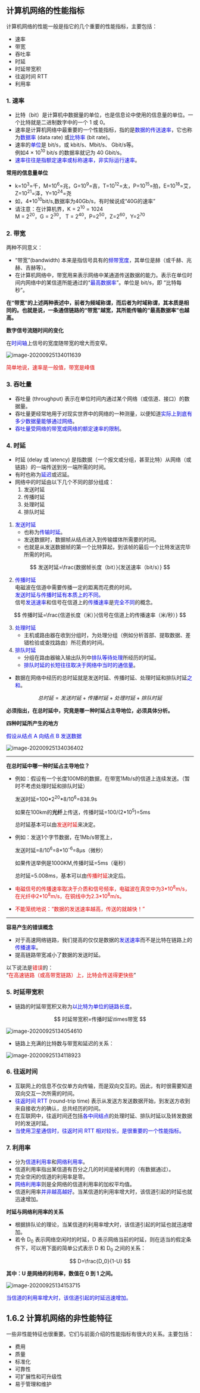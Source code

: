 ## 计算机网络的性能指标

计算机网络的性能一般是指它的几个重要的性能指标，主要包括：

- 速率
- 带宽
- 吞吐率
- 时延
- 时延带宽积
- 往返时间 RTT
- 利用率

### 1\. 速率

- 比特（bit）是计算机中数据量的单位，也是信息论中使用的信息量的单位。一个比特就是二进制数字中的一个 1 或 0。
- 速率是计算机网络中最重要的一个性能指标，指的是<span style="color: #0000dd;">数据的传送速率</span>，它也称为<span style="color: #0000dd;">数据率</span> (data rate) 或<span style="color: #0000dd;">比特率</span> (bit rate)。
- 速率的<span style="color: #0000dd;">单位</span>是 bit/s，或 kbit/s、Mbit/s、 Gbit/s等。  
    例如4 × 10<sup>10</sup> bit/s 的数据率就记为 40 Gbit/s。
- <span style="color: #0000dd;">速率往往是指额定速率或标称速率，非实际运行速率</span>。

**常用的信息量单位**

- k=10<sup>3</sup>=千，M=10<sup>6</sup>=兆，G=10<sup>9</sup>=吉，T=10<sup>12</sup>=太，P=10<sup>15</sup>=拍，E=10<sup>18</sup>=艾，Z=10<sup>21</sup>=泽，Y=10<sup>24</sup>=尧
- 如，4*10<sup>10</sup>bit/s,数据率为40Gb/s，有时候说成“40G的速率”
- 请注意：在计算机界，K = 2<sup>10</sup> = 1024  
    M = 2<sup>20</sup>，G = 2<sup>30</sup>， T = 2<sup>40</sup>，P=2<sup>50</sup>，Z=2<sup>60</sup>，Y=2<sup>70</sup>

### 2\. 带宽

两种不同意义：

- “带宽”(bandwidth) 本来是指信号具有的<span style="color: #0000dd;">频带宽度</span>，其单位是赫（或千赫、兆赫、吉赫等）。
- 在计算机网络中，带宽用来表示网络中某通道传送数据的能力。表示在单位时间内网络中的某信道所能通过的“<span style="color: #0000dd;">最高数据率</span>”。单位是 bit/s，即 “比特每秒”。

**在“带宽”的上述两种表述中，前者为频域称谓，而后者为时域称谓，其本质是相同的。也就是说，一条通信链路的“带宽”越宽，其所能传输的“最高数据率”也越高。**

**数字信号流随时间的变化**

在<span style="color: #0000dd;">时间轴</span>上信号的宽度随带宽的增大而变窄。

![image-20200925134011639](https://gitee.com/ltzunan/images/raw/master/img/image-20200925134011639.png)

<span style="color: #dd0000;">简单地说，速率是一般值，带宽是峰值</span>

### 3\. 吞吐量

- 吞吐量 (throughput) 表示在单位时间内通过某个网络（或信道、接口）的数据量。
- 吞吐量更经常地用于对现实世界中的网络的一种测量，以便知道<span style="color: #0000dd;">实际上到底有多少数据量能够通过网络</span>。
- <span style="color: #0000dd;">吞吐量受网络的带宽或网络的额定速率的限制</span>。

### 4\. 时延

- 时延 (delay 或 latency) 是指数据（一个报文或分组，甚至比特）从网络（或链路）的一端传送到另一端所需的时间。
- 有时也称为<span style="color: #0000dd;">延迟</span>或迟延。
- 网络中的时延由以下几个不同的部分组成：
    1.  发送时延
    2.  传播时延
    3.  处理时延
    4.  排队时延

1.  <span style="color: #0000dd;">发送时延</span>
    - 也称为<span style="color: #0000dd;">传输时延</span>。
    - 发送数据时，数据帧从结点进入到传输媒体所需要的时间。
    - 也就是从发送数据帧的第一个比特算起，到该帧的最后一个比特发送完毕所需的时间。

$$
发送时延=\frac{数据帧长度（bit）}{发送速率（bit/s）}
$$

2.  <span style="color: #0000dd;">传播时延</span>  
    电磁波在信道中需要传播一定的距离而花费的时间。  
    <span style="color: #0000dd;">发送时延与传播时延有本质上的不同。</span>  
    信号<span style="color: #0000dd;">发送速率</span>和信号在信道上的<span style="color: #0000dd;">传播速率</span>是<span style="color: #0000dd;">完全不同</span>的概念。

$$
传播时延=\frac{信道长度（米）}{信号在信道上的传播速率（米/秒）}
$$

3.  <span style="color: #0000dd;">处理时延</span>
    - 主机或路由器在收到分组时，为处理分组（例如分析首部、提取数据、差错检验或查找路由）所花费的时间。
4.  <span style="color: #0000dd;">排队时延</span>
    - 分组在路由器输入输出队列中<span style="color: #0000dd;">排队等待处理</span>所经历的时延。
    - <span style="color: #0000dd;">排队时延的长短往往取决于网络中当时的通信量</span>。

- 数据在网络中经历的总时延就是发送时延、传播时延、处理时延和排队时延<span style="color: #0000dd;">之和</span>。

$$
总时延=发送时延+传播时延+处理时延+排队时延
$$

**必须指出，在总时延中，究竟是哪一种时延占主导地位，必须具体分析。**

**四种时延所产生的地方**

<span style="color: #0000dd;">假设从结点 A 向结点 B 发送数据</span>

![image-20200925134036402](https://gitee.com/ltzunan/images/raw/master/img/image-20200925134036402.png)

* * *

**在总时延中哪一种时延占主导地位？**

- 例如：假设有一个长度100MB的数据，在带宽1Mb/s的信道上连续发送。（暂时不考虑处理时延和排队时延）
  
    发送时延=100\*2<sup>20</sup>\*8/10<sup>6</sup>=838.9s
    
    如果在100km的**光纤**上传送，传播时延=100/(2*10<sup>5</sup>)=5ms
    
    总时延基本可以由<span style="color: #dd0000;">发送时延</span>来决定。
    
- 例如：发送1个字节数据，在1Mb/s带宽上，
  
    发送时延=8/10<sup>6</sup>=8\*10<sup>-6</sup>=8µs（微秒）
    
    如果传送举例是1000KM,传播时延=5ms（毫秒）
    
    总时延=5.008ms，基本可以由<span style="color: #dd0000;">传播时延</span>决定后。
    
- <span style="color: #dd0000;">电磁信号的传播速率取决于介质和信号频率，电磁波在真空中为3\*10<sup>8</sup>m/s，在光纤中2\*10<sup>8</sup>m/s，在铜线中为2.3\*10<sup>8</sup>m/s。</span>
  
- <span style="color: #dd0000;">不能笼统地说：“数据的发送速率越高，传送的就越快！”</span>

* * *

**容易产生的错误概念**

- 对于高速网络链路，我们提高的仅仅是数据的<span style="color: #0000dd;">发送速率</span>而不是比特在链路上的<span style="color: #0000dd;">传播速率</span>。
- 提高链路带宽减小了数据的发送时延。

以下说法是<span style="color: #dd0000;">错误</span>的：  
“<span style="color: #dd0000;">在高速链路（或高带宽链路）上，比特会传送得更快些</span>”

### 5\. 时延带宽积

- 链路的时延带宽积又称为<span style="color: #0000dd;">以比特为单位的链路长度</span>。

$$
时延带宽积=传播时延\times带宽
$$

![image-20200925134054610](https://gitee.com/ltzunan/images/raw/master/img/image-20200925134054610.png)

- 链路上充满的比特数与带宽和延迟的关系：

![image-20200925134118923](https://gitee.com/ltzunan/images/raw/master/img/image-20200925134118923.png)

### 6\. 往返时间

- 互联网上的信息不仅仅单方向传输，而是双向交互的。因此，有时很需要知道双向交互一次所需的时间。
- <span style="color: #0000dd;">往返时间 RTT</span> (round-trip time) 表示从发送方发送数据开始，到发送方收到来自接收方的确认，总共经历的时间。
- 在互联网中，往返时间还包括<span style="color: #0000dd;">各中间结点</span>的处理时延、排队时延以及转发数据时的发送时延。
- <span style="color: #0000dd;">当使用卫星通信时，往返时间 RTT 相对较长，是很重要的一个性能指标。</span>

### 7\. 利用率

- 分为<span style="color: #0000dd;">信道利用率</span>和<span style="color: #0000dd;">网络利用率</span>。
- 信道利用率指出某信道有百分之几的时间是被利用的（有数据通过）。
- 完全空闲的信道的利用率是零。
- <span style="color: #0000dd;">网络利用率</span>则是全网络的信道利用率的加权平均值。
- 信道利用率<span style="color: #0000dd;">并非越高越好</span>。当某信道的利用率增大时，该信道引起的时延也就迅速增加。

**时延与网络利用率的关系**

- 根据排队论的理论，当某信道的利用率增大时，该信道引起的时延也就迅速增加。
- 若令 D<sub>0</sub> 表示网络空闲时的时延，D 表示网络当前的时延，则在适当的假定条件下，可以用下面的简单公式表示 D 和 D<sub>0</sub> 之间的关系：

$$
D=\frac{D_0}{1-U}
$$

**其中：U 是网络的利用率，数值在 0 到 1 之间。**

![image-20200925134153715](https://gitee.com/ltzunan/images/raw/master/img/image-20200925134153715.png)

<span style="color: #0000dd;">当信道的利用率增大时，该信道引起的时延迅速增加。</span>

## 1.6.2 计算机网络的非性能特征

一些非性能特征也很重要。它们与前面介绍的性能指标有很大的关系。主要包括：

- 费用
- 质量
- 标准化
- 可靠性
- 可扩展性和可升级性
- 易于管理和维护